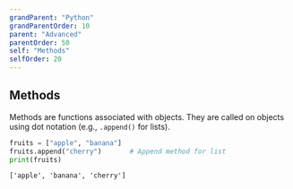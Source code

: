 ```yaml
---
grandParent: "Python"
grandParentOrder: 10
parent: "Advanced"
parentOrder: 50
self: "Methods"
selfOrder: 20
---
```


## Methods
Methods are functions associated with objects. They are called on objects using dot notation (e.g., `.append()` for lists).

```python
fruits = ["apple", "banana"]
fruits.append("cherry")       # Append method for list
print(fruits)
```
```output
['apple', 'banana', 'cherry']
```
